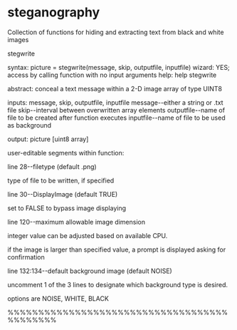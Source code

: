 # steganography
Collection of functions for hiding and extracting text from black and white images

stegwrite

syntax:   picture = stegwrite(message, skip, outputfile, inputfile)
wizard:   YES; access by calling function with no input arguments
help:     help stegwrite

abstract: conceal a text message within a 2-D image array of type UINT8
  
inputs: message, skip, outputfile, inputfile
message--either a string or .txt file
skip--interval between overwritten array elements
outputfile--name of file to be created after function executes
inputfile--name of file to be used as background
      
output: picture [uint8 array]

user-editable segments within function:

line 28--filetype (default .png)

type of file to be written, if specified

line 30--DisplayImage (default TRUE)

set to FALSE to bypass image displaying

line 120--maximum allowable image dimension

integer value can be adjusted based on available CPU.

if the image is larger than specified value, a prompt is displayed asking for confirmation

line 132:134--default background image (default NOISE)

uncomment 1 of the 3 lines to designate which background type is desired.

options are NOISE, WHITE, BLACK

%%%%%%%%%%%%%%%%%%%%%%%%%%%%%%%%%%%%%%%%%%%%


